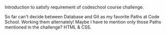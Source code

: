 Introduction to satisfy requirement of codeschool course challenge.

So far can't decide between Database and Git as my favorite Paths at Code School. Working them alternately!
Maybe I have to mention only those Paths mentioned in the challenge? HTML & CSS.